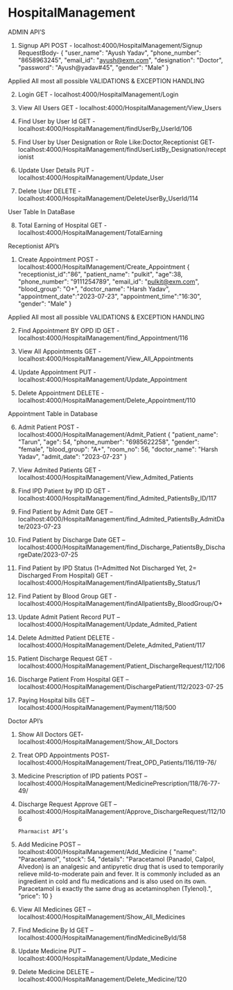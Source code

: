 # HospitalManagement

ADMIN API’S
1)	Signup API
POST - localhost:4000/HospitalManagement/Signup
RequestBody-
{
    "user_name": "Ayush Yadav",
    "phone_number": "8658963245",
    "email_id": "ayush@exm.com",
    "designation": "Doctor",
    "password": "Ayush@yadav#45",
    "gender": "Male"
}
 
Applied All most all possible VALIDATIONS & EXCEPTION HANDLING
 
2)	Login
GET - localhost:4000/HospitalManagement/Login
 
 
3)	View All Users
GET - localhost:4000/HospitalManagement/View_Users
 

4)	Find User by User Id
GET - localhost:4000/HospitalManagement/findUserBy_UserId/106
 
5)	Find User by User Designation or Role Like:Doctor,Receptionist
GET- localhost:4000/HospitalManagement/findUserListBy_Designation/receptionist
 
6)	Update User Details
PUT - localhost:4000/HospitalManagement/Update_User

 

7)	Delete User
DELETE - localhost:4000/HospitalManagement/DeleteUserBy_UserId/114
 
User Table In DataBase
 

8)	Total Earning of Hospital
GET - localhost:4000/HospitalManagement/TotalEarning
 





		

Receptionist API’s
1)	Create Appointment
POST - localhost:4000/HospitalManagement/Create_Appointment
{
    "receptionist_id":"86",
    "patient_name": "pulkit",
    "age":38,
    "phone_number": "9111254789",
    "email_id": "pulkit@exm.com",
    "blood_group": "O+",
    "doctor_name": "Harsh Yadav",
    "appointment_date":"2023-07-23",
    "appointment_time":"16:30",
    "gender": "Male"
}
 
Applied All most all possible VALIDATIONS & EXCEPTION HANDLING

 




2)	Find Appointment BY OPD ID
GET - localhost:4000/HospitalManagement/find_Appointment/116
 

3)	 View All Appointments
GET - localhost:4000/HospitalManagement/View_All_Appointments

 




4)	Update Appointment
PUT - localhost:4000/HospitalManagement/Update_Appointment

 




5)	Delete Appointment
DELETE - localhost:4000/HospitalManagement/Delete_Appointment/110
 
Appointment 	Table in Database
 




6)	Admit Patient
POST - localhost:4000/HospitalManagement/Admit_Patient
{
    "patient_name": "Tarun",
    "age": 54,
    "phone_number": "6985622258",
    "gender": "female",
    "blood_group": "A+",
    "room_no": 56,
    "doctor_name": "Harsh Yadav",
    "admit_date": "2023-07-23"
}

 
7)	View Admited Patients
GET - localhost:4000/HospitalManagement/View_Admited_Patients
 









8)	Find IPD Patient by IPD ID
GET - localhost:4000/HospitalManagement/find_Admited_PatientsBy_ID/117
  


9)	Find Patient by Admit Date
GET –  localhost:4000/HospitalManagement/find_Admited_PatientsBy_AdmitDate/2023-07-23
 








10)	Find Patient by Discharge Date
GET –  localhost:4000/HospitalManagement/find_Discharge_PatientsBy_DischargeDate/2023-07-25
 

11)	Find Patient by IPD Status (1=Admitted Not Discharged Yet, 2= Discharged From Hospital)
GET - localhost:4000/HospitalManagement/findAllpatientsBy_Status/1
 





12)	Find Patient by Blood Group
GET - localhost:4000/HospitalManagement/findAllpatientsBy_BloodGroup/O+
 
13)	Update Admit Patient Record
PUT – localhost:4000/HospitalManagement/Update_Admited_Patient

 




14)	Delete Admitted Patient
DELETE - localhost:4000/HospitalManagement/Delete_Admited_Patient/117
  
15)	Patient Discharge Request
GET - localhost:4000/HospitalManagement/Patient_DischargeRequest/112/106

 




16)	Discharge Patient From Hospital
GET –  localhost:4000/HospitalManagement/DischargePatient/112/2023-07-25
 
 





17)	Paying Hospital bills
GET – localhost:4000/HospitalManagement/Payment/118/500
 
 
Doctor API’s
1)	Show All Doctors
GET- localhost:4000/HospitalManagement/Show_All_Doctors
 
2)	Treat OPD Appointments
POST- localhost:4000/HospitalManagement/Treat_OPD_Patients/116/119-76/

 
 
3)	Medicine Prescription of IPD patients
POST – localhost:4000/HospitalManagement/MedicinePrescription/118/76-77-49/
 
 
4)	Discharge Request Approve
GET – localhost:4000/HospitalManagement/Approve_DischargeRequest/112/106
 
			
		Pharmacist API’s

1)	Add Medicine
POST – localhost:4000/HospitalManagement/Add_Medicine
{
    "name": "Paracetamol",
    "stock": 54,
    "details": "Paracetamol (Panadol, Calpol, Alvedon) is an analgesic and antipyretic drug that is used to temporarily relieve mild-to-moderate pain and fever. It is commonly included as an ingredient in cold and flu medications and is also used on its own. Paracetamol is exactly the same drug as acetaminophen (Tylenol).",
    "price": 10
}


 
2)	View All Medicines
GET –  localhost:4000/HospitalManagement/Show_All_Medicines
  
3)	Find Medicine By Id
GET – localhost:4000/HospitalManagement/findMedicineById/58
 
4)	Update Medicine
PUT –  localhost:4000/HospitalManagement/Update_Medicine
 
5)	Delete Medicine
DELETE –  localhost:4000/HospitalManagement/Delete_Medicine/120
 
